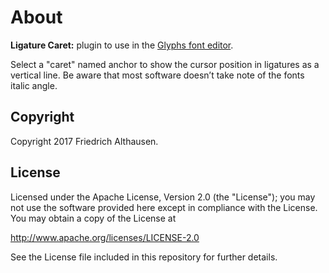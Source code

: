 # About

**Ligature Caret:** plugin to use in the [Glyphs font editor](http://glyphsapp.com/).

Select a "caret" named anchor to show the cursor position in ligatures as a vertical line. Be aware that most software doesn’t take note of the fonts italic angle. 


## Copyright

Copyright 2017 Friedrich Althausen.

## License

Licensed under the Apache License, Version 2.0 (the "License");
you may not use the software provided here except in compliance with the License.
You may obtain a copy of the License at

http://www.apache.org/licenses/LICENSE-2.0

See the License file included in this repository for further details.
